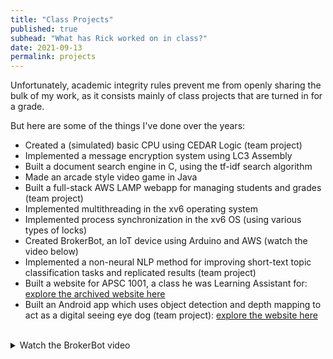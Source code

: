 ```yaml
---
title: "Class Projects"
published: true
subhead: "What has Rick worked on in class?"
date: 2021-09-13
permalink: projects
---
```


Unfortunately, academic integrity rules prevent me from openly sharing the bulk of my work, as it consists mainly of class projects that are turned in for a grade.

But here are some of the things I've done over the years:
- Created a (simulated) basic CPU using CEDAR Logic (team project)
- Implemented a message encryption system using LC3 Assembly
- Built a document search engine in C, using the tf-idf search algorithm
- Made an arcade style video game in Java
- Built a full-stack AWS LAMP webapp for managing students and grades (team project)
- Implemented multithreading in the xv6 operating system
- Implemented process synchronization in the xv6 OS (using various types of locks)
- Created BrokerBot, an IoT device using Arduino and AWS (watch the video below)
- Implemented a non-neural NLP method for improving short-text topic classification tasks and replicated results (team project)
- Built a website for APSC 1001, a class he was Learning Assistant for: <a href="https://gwu-apsc1001.github.io/apsc1001-fall2020/" target="_blank">explore the archived website here</a>
- Built an Android app which uses object detection and depth mapping to act as a digital seeing eye dog (team project): <a href="https://searri.github.io/project-dog/" target="_blank">explore the website here</a>

<br>

<details>
<summary>Watch the BrokerBot video</summary>

<iframe width="560" height="315" src="https://www.youtube.com/embed/CLxOjfTQ5pU" frameborder="0" allow="accelerometer; autoplay; encrypted-media; gyroscope; picture-in-picture" allowfullscreen></iframe>

</details>
